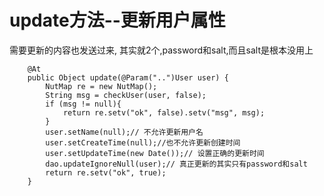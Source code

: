 # update方法--更新用户属性

需要更新的内容也发送过来, 其实就2个,password和salt,而且salt是根本没用上

```
	@At
	public Object update(@Param("..")User user) {
		NutMap re = new NutMap();
		String msg = checkUser(user, false);
		if (msg != null){
			return re.setv("ok", false).setv("msg", msg);
		}
		user.setName(null);// 不允许更新用户名
		user.setCreateTime(null);//也不允许更新创建时间
		user.setUpdateTime(new Date());// 设置正确的更新时间
		dao.updateIgnoreNull(user);// 真正更新的其实只有password和salt
		return re.setv("ok", true);
	}
```